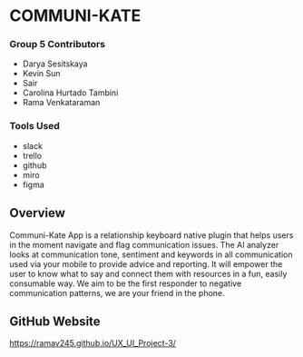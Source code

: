 # COMMUNI-KATE
### Group 5 Contributors
* Darya Sesitskaya
* Kevin Sun
* Sair
* Carolina Hurtado Tambini
* Rama Venkataraman
### Tools Used
* slack
* trello
* github
* miro
* figma

## Overview
Communi-Kate App is a relationship keyboard native plugin that helps users in the moment navigate and flag communication issues. The AI analyzer looks at communication tone, sentiment and keywords in all communication used via your mobile to provide advice and reporting. It will empower the user to know what to say and connect them with resources in a fun, easily consumable way. We aim to be the first responder to negative communication patterns, we are your friend in the phone. 
## GitHub Website
https://ramav245.github.io/UX_UI_Project-3/
